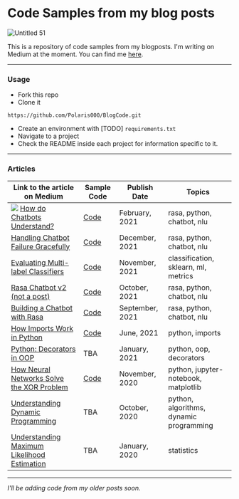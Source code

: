 # Code Samples from my blog posts
![Untitled 51](https://user-images.githubusercontent.com/31214064/157730857-85924761-96fe-4314-b667-aead3222f369.png)

This is a repository of code samples from my blogposts. I'm writing on Medium at the moment. You can find me [here](https://polaris000.medium.com).

---
### Usage
-  Fork this repo
-  Clone it
  ```
  https://github.com/Polaris000/BlogCode.git
  ```
- Create an environment with [TODO] `requirements.txt`
- Navigate to a project
- Check the README inside each project for information specific to it.

---
### Articles

| Link to the article on Medium  | Sample Code | Publish Date | Topics |
| ------------- | ------------- | ------------ | ------------ |
| ![](https://img.shields.io/badge/NEW-success/?style=flat-square) [How do Chatbots Understand?](https://towardsdatascience.com/how-do-chatbots-understand-87227f9f96a7) | [Code](./CustomIntentClassifier) | February, 2021| rasa, python, chatbot, nlu |
|[Handling Chatbot Failure Gracefully](https://towardsdatascience.com/handling-chatbot-failure-gracefully-466f0fb1dcc5) | [Code](./FallbackExample) | December, 2021| rasa, python, chatbot, nlu |
| [Evaluating Multi-label Classifiers](https://towardsdatascience.com/evaluating-multi-label-classifiers-a31be83da6ea) | [Code](./MetricsMultilabel) | November, 2021| classification, sklearn, ml, metrics |
| [Rasa Chatbot v2 (not a post)](https://github.com/Polaris000/ContactBot)| [Code](https://github.com/Polaris000/ContactBot) | October, 2021| rasa, python, chatbot, nlu |
| [Building a Chatbot with Rasa](https://towardsdatascience.com/building-a-chatbot-with-rasa-3f03ecc5b324)  | [Code](./RasaChatbot) | September, 2021| rasa, python, chatbot, nlu |
| [How Imports Work in Python](https://betterprogramming.pub/how-imports-work-in-python-59c2943d87dc?sk=9034d9c99e6b83d93a3c1a37f000f4a7)  | [Code](./PythonImportExample)  | June, 2021| python, imports |
| [Python: Decorators in OOP](https://towardsdatascience.com/python-decorators-in-oop-3189c526ead6)  | TBA | January, 2021| python, oop, decorators |
| [How Neural Networks Solve the XOR Problem](https://towardsdatascience.com/how-neural-networks-solve-the-xor-problem-59763136bdd7)  | [Code](./XOR_Perceptron) | November, 2020| python, jupyter-notebook, matplotlib |
| [Understanding Dynamic Programming](https://towardsdatascience.com/understanding-dynamic-programming-75238de0db0d)  | TBA | October, 2020| python, algorithms, dynamic programming |
| [Understanding Maximum Likelihood Estimation](https://polaris000.medium.com/understanding-maximum-likelihood-estimation-e63dff65e5b1)  | TBA | January, 2020| statistics |



---

*I'll be adding code from my older posts soon.*
